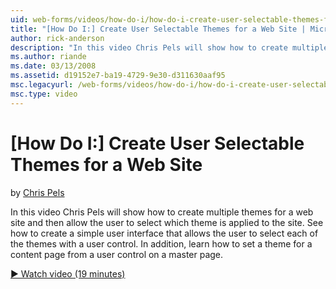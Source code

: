 ```yaml
---
uid: web-forms/videos/how-do-i/how-do-i-create-user-selectable-themes-for-a-web-site
title: "[How Do I:] Create User Selectable Themes for a Web Site | Microsoft Docs"
author: rick-anderson
description: "In this video Chris Pels will show how to create multiple themes for a web site and then allow the user to select which theme is applied to the site. See how..."
ms.author: riande
ms.date: 03/13/2008
ms.assetid: d19152e7-ba19-4729-9e30-d311630aaf95
msc.legacyurl: /web-forms/videos/how-do-i/how-do-i-create-user-selectable-themes-for-a-web-site
msc.type: video
---
```

[How Do I:] Create User Selectable Themes for a Web Site
====================
by [Chris Pels](https://twitter.com/chrispels)

In this video Chris Pels will show how to create multiple themes for a web site and then allow the user to select which theme is applied to the site. See how to create a simple user interface that allows the user to select each of the themes with a user control. In addition, learn how to set a theme for a content page from a user control on a master page.

[&#9654; Watch video (19 minutes)](https://channel9.msdn.com/Blogs/ASP-NET-Site-Videos/how-do-i-create-user-selectable-themes-for-a-web-site)
